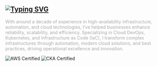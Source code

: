  ## [![Typing SVG](https://readme-typing-svg.demolab.com?font=Fira+Code&size=19&pause=500&color=195671&vCenter=true&repeat=false&width=435&lines=Hi%2C+I%E2%80%99m+Mo+;Platform+DevOps++Engineer)](https://github.com/OpsMo)

<span style="color:darkgray">With around a decade of experience in high-availability infrastructure, automation, and cloud technologies, I’ve helped businesses enhance reliability, scalability, and efficiency. Specializing in Cloud DevOps, Kubernetes, and Infrastructure as Code (IaC), I transform complex infrastructures through automation, modern cloud solutions, and best practices, driving operational excellence and innovation.</span>




![AWS Certified](https://img.shields.io/badge/AWS-Certified-orange)
![CKA Certified](https://img.shields.io/badge/Kubernetes-CKA-blue)
<!--
**OpsMo/OpsMo** is a ✨ _special_ ✨ repository because its `README.md` (this file) appears on your GitHub profile.

Here are some ideas to get you started:

- 🔭 I’m currently working on ...
- 🌱 I’m currently learning ...
- 👯 I’m looking to collaborate on ...
- 🤔 I’m looking for help with ...
- 💬 Ask me about ...
- 📫 How to reach me: ...
- 😄 Pronouns: He/Him
- ⚡ Fun fact: ...
-->
